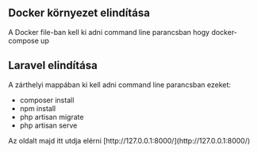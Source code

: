 ## Docker környezet elindítása
<p>A Docker file-ban kell ki adni command line parancsban hogy docker-compose up</p>

## Laravel elindítása
<p>A zárthelyi mappában ki kell adni command line parancsban ezeket:</p>

* composer install
* npm install
* php artisan migrate
* php artisan serve

<p>Az oldalt majd itt utdja elérni [http://127.0.0.1:8000/](http://127.0.0.1:8000/)</p>
